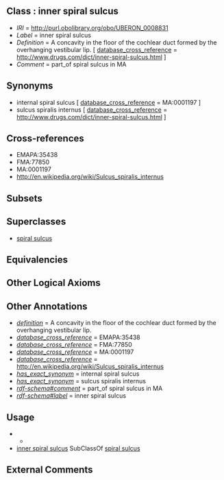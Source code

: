 
## Class : inner spiral sulcus

 * *IRI* = http://purl.obolibrary.org/obo/UBERON_0008831
 * *Label* = inner spiral sulcus
 * *Definition* = A concavity in the floor of the cochlear duct formed by the overhanging vestibular lip. [ [database_cross_reference](../../ef/oboInOwl#hasDbXref.md) = http://www.drugs.com/dict/inner-spiral-sulcus.html ]
 * *Comment* = part_of spiral sulcus in MA

## Synonyms

 * internal spiral sulcus [ [database_cross_reference](../../ef/oboInOwl#hasDbXref.md) = MA:0001197 ]
 * sulcus spiralis internus [ [database_cross_reference](../../ef/oboInOwl#hasDbXref.md) = http://www.drugs.com/dict/inner-spiral-sulcus.html ]

## Cross-references

 * EMAPA:35438
 * FMA:77850
 * MA:0001197
 * http://en.wikipedia.org/wiki/Sulcus_spiralis_internus

## Subsets


## Superclasses

 * [spiral sulcus](../../UBERON/77/UBERON_0002277.md)

## Equivalencies


## Other Logical Axioms


## Other Annotations

 * *[definition](../../IAO/15/IAO_0000115.md)* = A concavity in the floor of the cochlear duct formed by the overhanging vestibular lip.
 * *[database_cross_reference](../../ef/oboInOwl#hasDbXref.md)* = EMAPA:35438
 * *[database_cross_reference](../../ef/oboInOwl#hasDbXref.md)* = FMA:77850
 * *[database_cross_reference](../../ef/oboInOwl#hasDbXref.md)* = MA:0001197
 * *[database_cross_reference](../../ef/oboInOwl#hasDbXref.md)* = http://en.wikipedia.org/wiki/Sulcus_spiralis_internus
 * *[has_exact_synonym](../../ym/oboInOwl#hasExactSynonym.md)* = internal spiral sulcus
 * *[has_exact_synonym](../../ym/oboInOwl#hasExactSynonym.md)* = sulcus spiralis internus
 * *[rdf-schema#comment](../../nt/rdf-schema#comment.md)* = part_of spiral sulcus in MA
 * *[rdf-schema#label](../../el/rdf-schema#label.md)* = inner spiral sulcus

## Usage

 * -
 * [inner spiral sulcus](../../UBERON/31/UBERON_0008831.md) SubClassOf [spiral sulcus](../../UBERON/77/UBERON_0002277.md)

## External Comments

